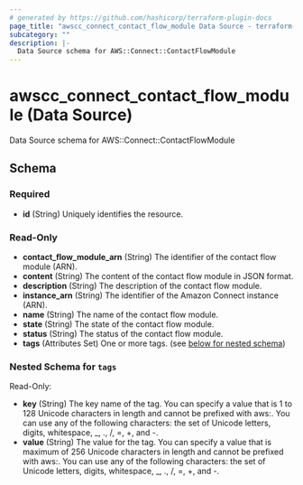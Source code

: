 ```yaml
---
# generated by https://github.com/hashicorp/terraform-plugin-docs
page_title: "awscc_connect_contact_flow_module Data Source - terraform-provider-awscc"
subcategory: ""
description: |-
  Data Source schema for AWS::Connect::ContactFlowModule
---
```


# awscc_connect_contact_flow_module (Data Source)

Data Source schema for AWS::Connect::ContactFlowModule



<!-- schema generated by tfplugindocs -->
## Schema

### Required

- **id** (String) Uniquely identifies the resource.

### Read-Only

- **contact_flow_module_arn** (String) The identifier of the contact flow module (ARN).
- **content** (String) The content of the contact flow module in JSON format.
- **description** (String) The description of the contact flow module.
- **instance_arn** (String) The identifier of the Amazon Connect instance (ARN).
- **name** (String) The name of the contact flow module.
- **state** (String) The state of the contact flow module.
- **status** (String) The status of the contact flow module.
- **tags** (Attributes Set) One or more tags. (see [below for nested schema](#nestedatt--tags))

<a id="nestedatt--tags"></a>
### Nested Schema for `tags`

Read-Only:

- **key** (String) The key name of the tag. You can specify a value that is 1 to 128 Unicode characters in length and cannot be prefixed with aws:. You can use any of the following characters: the set of Unicode letters, digits, whitespace, _, ., /, =, +, and -.
- **value** (String) The value for the tag. You can specify a value that is maximum of 256 Unicode characters in length and cannot be prefixed with aws:. You can use any of the following characters: the set of Unicode letters, digits, whitespace, _, ., /, =, +, and -.


